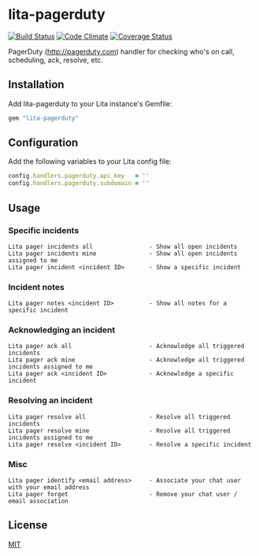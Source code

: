 # lita-pagerduty

[![Build Status](https://travis-ci.org/esigler/lita-pagerduty.png?branch=master)](https://travis-ci.org/esigler/lita-pagerduty)
[![Code Climate](https://codeclimate.com/github/esigler/lita-pagerduty.png)](https://codeclimate.com/github/esigler/lita-pagerduty)
[![Coverage Status](https://coveralls.io/repos/esigler/lita-pagerduty/badge.png)](https://coveralls.io/r/esigler/lita-pagerduty)

PagerDuty (http://pagerduty.com) handler for checking who's on call, scheduling, ack, resolve, etc.

## Installation

Add lita-pagerduty to your Lita instance's Gemfile:

``` ruby
gem "lita-pagerduty"
```

## Configuration

Add the following variables to your Lita config file:

``` ruby
config.handlers.pagerduty.api_key   = ''
config.handlers.pagerduty.subdomain = ''
```

## Usage

### Specific incidents

```
Lita pager incidents all                - Show all open incidents
Lita pager incidents mine               - Show all open incidents assigned to me
Lita pager incident <incident ID>       - Show a specific incident
```

### Incident notes

```
Lita pager notes <incident ID>          - Show all notes for a specific incident
```

### Acknowledging an incident

```
Lita pager ack all                      - Acknowledge all triggered incidents
Lita pager ack mine                     - Acknowledge all triggered incidents assigned to me
Lita pager ack <incident ID>            - Acknowledge a specific incident
```

### Resolving an incident

```
Lita pager resolve all                  - Resolve all triggered incidents
Lita pager resolve mine                 - Resolve all triggered incidents assigned to me
Lita pager resolve <incident ID>        - Resolve a specific incident
```

### Misc

```
Lita pager identify <email address>     - Associate your chat user with your email address
Lita pager forget                       - Remove your chat user / email association
```

## License

[MIT](http://opensource.org/licenses/MIT)
